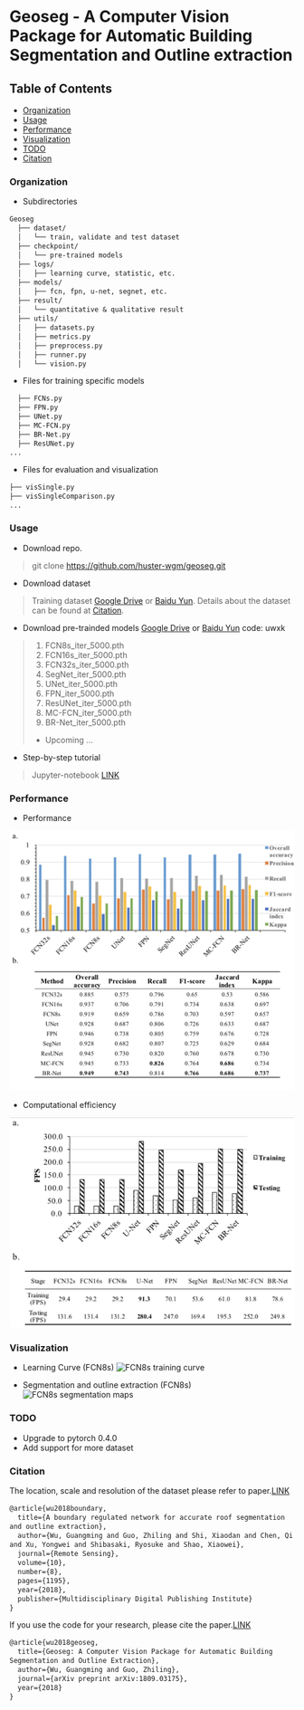 # Geoseg - A Computer Vision Package for Automatic Building Segmentation and Outline extraction

## Table of Contents
- <a href='#organization'>Organization</a>
- <a href='#usage'>Usage</a>
- <a href='#performance'>Performance</a>
- <a href='#visualization'>Visualization</a>
- <a href='#todo'>TODO</a>
- <a href='#citation'>Citation</a>


### Organization
- Subdirectories
```
Geoseg
  ├── dataset/
  │   └── train, validate and test dataset
  ├── checkpoint/
  │   └── pre-trained models
  ├── logs/
  │   ├── learning curve, statistic, etc.
  ├── models/
  │   ├── fcn, fpn, u-net, segnet, etc.
  ├── result/
  │   └── quantitative & qualitative result
  ├── utils/
  │   ├── datasets.py
  │   ├── metrics.py
  │   ├── preprocess.py
  │   ├── runner.py
  │   └── vision.py
```
- Files for training specific models
```
  ├── FCNs.py
  ├── FPN.py
  ├── UNet.py
  ├── MC-FCN.py
  ├── BR-Net.py
  ├── ResUNet.py
...
```
- Files for evaluation and visualization
```
├── visSingle.py
├── visSingleComparison.py
...
```
### Usage

- Download repo.
> git clone  https://github.com/huster-wgm/geoseg.git

- Download dataset
> Training dataset [Google Drive](https://drive.google.com/file/d/1boGcJz9TyK9XB4GUhjCHVu8XGtbgjjbi/view?usp=sharing) or
> [Baidu Yun](https://pan.baidu.com/s/1ujpzi8CgH_H5KSzhR1_bZA).
Details about the dataset can be found at <a href='#citation'>Citation</a>.

- Download pre-trainded models [Google Drive](https://drive.google.com/drive/folders/1ARbfh-um2c83r1nMegvS7IoCuRKovNuv?usp=sharing) or [Baidu Yun](https://pan.baidu.com/s/1ORYdDLDi5HzO1lU_1zsQUQ) code: uwxk
> 1. FCN8s_iter_5000.pth
> 2. FCN16s_iter_5000.pth
> 3. FCN32s_iter_5000.pth
> 4. SegNet_iter_5000.pth
> 5. UNet_iter_5000.pth
> 6. FPN_iter_5000.pth
> 7. ResUNet_iter_5000.pth
> 8. MC-FCN_iter_5000.pth
> 9. BR-Net_iter_5000.pth
> * Upcoming ...

- Step-by-step tutorial
> Jupyter-notebook [LINK](./How-to.ipynb)

### Performance

- Performance

![performance](./result/excel/performance.png)

- Computational efficiency

![time](./result/excel/computational.png)

### Visualization

- Learning Curve (FCN8s)
![FCN8s training curve](./logs/curve/FCN8s_iter_5000.png)

- Segmentation and outline extraction (FCN8s)
![FCN8s segmentation maps](./result/single/FCN8s_canny_segmap_edge_1.png)

### TODO
- Upgrade to pytorch 0.4.0
- Add support for more dataset

### Citation
The location, scale and resolution of the dataset please refer to paper.[LINK](https://www.mdpi.com/2072-4292/10/8/1195/htm)
```
@article{wu2018boundary,
  title={A boundary regulated network for accurate roof segmentation and outline extraction},
  author={Wu, Guangming and Guo, Zhiling and Shi, Xiaodan and Chen, Qi and Xu, Yongwei and Shibasaki, Ryosuke and Shao, Xiaowei},
  journal={Remote Sensing},
  volume={10},
  number={8},
  pages={1195},
  year={2018},
  publisher={Multidisciplinary Digital Publishing Institute}
}
```
If you use the code for your research, please cite the paper.[LINK](https://arxiv.org/pdf/1809.03175.pdf)
```
@article{wu2018geoseg,
  title={Geoseg: A Computer Vision Package for Automatic Building Segmentation and Outline Extraction},
  author={Wu, Guangming and Guo, Zhiling},
  journal={arXiv preprint arXiv:1809.03175},
  year={2018}
}
```
